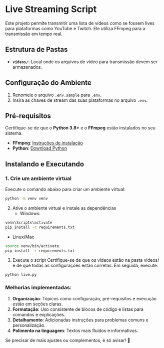# Live Streaming Script

Este projeto permite transmitir uma lista de vídeos como se fossem lives para plataformas como YouTube e Twitch. Ele utiliza FFmpeg para a transmissão em tempo real.

## Estrutura de Pastas

- **`videos/`**: Local onde os arquivos de vídeo para transmissão devem ser armazenados.

## Configuração do Ambiente

1. Renomeie o arquivo `.env.sample` para `.env`.
2. Insira as chaves de stream das suas plataformas no arquivo `.env`.

## Pré-requisitos

Certifique-se de que o **Python 3.8+** e o **FFmpeg** estão instalados no seu sistema.

- **FFmpeg**: [Instruções de instalação](https://ffmpeg.org/download.html)
- **Python**: [Download Python](https://www.python.org/downloads/)

## Instalando e Executando

### 1. Crie um ambiente virtual

Execute o comando abaixo para criar um ambiente virtual:

```bash
python -m venv venv
```

2. Ative o ambiente virtual e instale as dependências
   - Windows:

```bash
venv\Scripts\activate
pip install -r requirements.txt
```

- Linux/Mac

```bash
source venv/bin/activate
pip install -r requirements.txt
```

3. Execute o script
   Certifique-se de que os vídeos estão na pasta videos/ e de que todas as configurações estão corretas. Em seguida, execute:

```bash
python live.py
```

### Melhorias implementadas:

1. **Organização**: Tópicos como configuração, pré-requisitos e execução estão em seções claras.
2. **Formatação**: Uso consistente de blocos de código e listas para comandos e explicações.
3. **Detalhamento**: Adicionadas instruções para problemas comuns e personalização.
4. **Polimento na linguagem**: Textos mais fluídos e informativos.

Se precisar de mais ajustes ou complementos, é só avisar! 🚀
